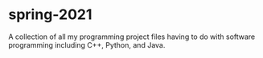 # spring-2021
A collection of all my programming project files having to do with software programming including C++, Python, and Java.

